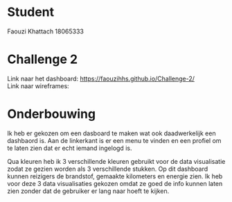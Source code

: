 # Student
Faouzi Khattach 18065333

# Challenge 2
Link naar het dashboard: https://faouzihhs.github.io/Challenge-2/ <br>
Link naar wireframes: 

# Onderbouwing
Ik heb er gekozen om een dasboard te maken wat ook daadwerkelijk een dashbaord is. Aan de linkerkant is er een menu te vinden en een profiel om te laten zien dat er echt iemand ingelogd is.

Qua kleuren heb ik 3 verschillende kleuren gebruikt voor de data visualisatie zodat ze gezien worden als 3 verschillende stukken. Op dit dashboard kunnen reizigers de brandstof, gemaakte kilometers en energie zien. Ik heb voor deze 3 data visualisaties gekozen omdat ze goed de info kunnen laten zien zonder dat de gebruiker er lang naar hoeft te kijken.
